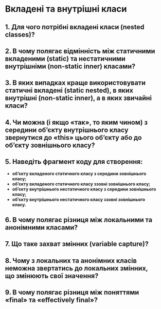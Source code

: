 # Вкладені та внутрішні класи
## 1. Для чого потрібні вкладені класи (nested classes)?
## 2. В чому полягає відмінність між статичними вкладеними (static) та нестатичними внутрішніми (non-static inner) класами? 
## 3. В яких випадках краще використовувати статичні вкладені (static nested), в яких внутрішні (non-static inner), а в яких звичайні класи?
## 4. Чи можна (і якщо «так», то яким чином) з середини об’єкту внутрішнього класу звернутися до «this» цього об’єкту або до об’єкту зовнішнього класу? 
## 5. Наведіть фрагмент коду для створення:
  - **об’єкту вкладеного статичного класу з середини зовнішнього класу;**
  - **об’єкту вкладеного статичного класу ззовні зовнішнього класу;**
  - **об’єкту внутрішнього нестатичного класу з середини зовнішнього класу;**
  - **об’єкту внутрішнього нестатичного класу ззовні зовнішнього класу.**
## 6. В чому полягає різниця між локальними та анонімними класами?
## 7. Що таке захват змінних (variable capture)?
## 8. Чому з локальних та анонімних класів неможна звертатись до локальних змінних, що змінюють свої значення?
## 9. В чому полягає різниця між поняттями «final» та «effectively final»?
